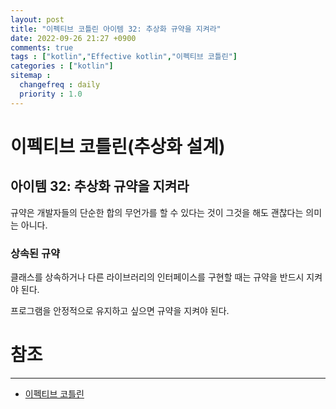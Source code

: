 ```yaml
---
layout: post
title: "이펙티브 코틀린 아이템 32: 추상화 규약을 지켜라"
date: 2022-09-26 21:27 +0900
comments: true
tags : ["kotlin","Effective kotlin","이펙티브 코틀린"]
categories : ["kotlin"]
sitemap :
  changefreq : daily
  priority : 1.0
---
```


# 이펙티브 코틀린(추상화 설계)
## 아이템 32: 추상화 규약을 지켜라

규약은 개발자들의 단순한 합의 무언가를 할 수 있다는 것이 그것을 해도 괜찮다는 의미는 아니다.

### 상속된 규약

클래스를 상속하거나 다른 라이브러리의 인터페이스를 구현할 때는 규약을 반드시 지켜야 된다.

프로그램을 안정적으로 유지하고 싶으면 규약을 지켜야 된다.

# 참조

-----
* [이펙티브 코틀린](http://www.yes24.com/Product/Goods/106225986)
